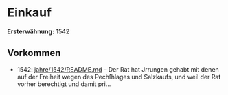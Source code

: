 # Einkauf

**Ersterwähnung:** 1542

## Vorkommen
- 1542: [jahre/1542/README.md](../jahre/1542/README.md) – Der Rat hat Jrrungen gehabt mit denen auf der
Freiheit wegen des Pechſhlages und Salzkaufs, und weil
der Rat vorher berechtigt und damit pri...
